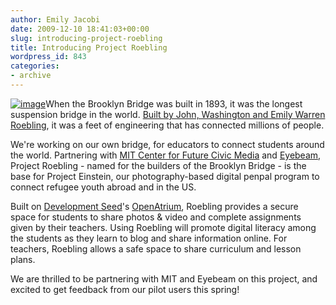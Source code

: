 ```yaml
---
author: Emily Jacobi
date: 2009-12-10 18:41:03+00:00
slug: introducing-project-roebling
title: Introducing Project Roebling
wordpress_id: 843
categories:
- archive
---
```


[![image](http://upload.wikimedia.org/wikipedia/commons/6/65/Brooklyn_Bridge_h-panorama_cph_3c19639.jpg)](http://en.wikipedia.org/wiki/Brooklyn_Bridge)When the Brooklyn Bridge was built in 1893, it was the longest suspension bridge in the world. [Built by John, Washington and Emily Warren Roebling](http://en.wikipedia.org/wiki/Brooklyn_Bridge#Construction), it was a feet of engineering that has connected millions of people.

We're working on our own bridge, for educators to connect students around the world. Partnering with [MIT Center for Future Civic Media](http://civic.mit.edu/) and [Eyebeam,](http://eyebeam.org/) Project Roebling - named for the builders of the Brooklyn Bridge - is the base for Project Einstein, our photography-based digital penpal program to connect refugee youth abroad and in the US.

Built on [Development Seed](http://developmentseed.org/)'s [OpenAtrium](http://developmentseed.org/product/open-atrium), Roebling provides a secure space for students to share photos & video and complete assignments given by their teachers. Using Roebling will promote digital literacy among the students as they learn to blog and share information online. For teachers, Roebling allows a safe space to share curriculum and lesson plans.

We are thrilled to be partnering with MIT and Eyebeam on this project, and excited to get feedback from our pilot users this spring!
